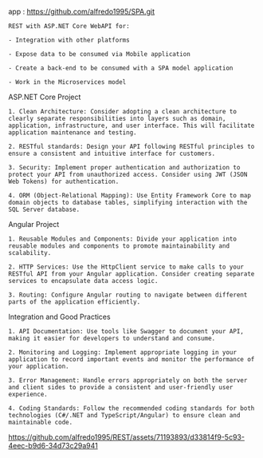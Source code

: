  app  : https://github.com/alfredo1995/SPA.git

    REST with ASP.NET Core WebAPI for:

    - Integration with other platforms

    - Expose data to be consumed via Mobile application

    - Create a back-end to be consumed with a SPA model application

    - Work in the Microservices model
 
 
ASP.NET Core Project

    1. Clean Architecture: Consider adopting a clean architecture to clearly separate responsibilities into layers such as domain, application, infrastructure, and user interface. This will facilitate application maintenance and testing.

    2. RESTful standards: Design your API following RESTful principles to ensure a consistent and intuitive interface for customers.

    3. Security: Implement proper authentication and authorization to protect your API from unauthorized access. Consider using JWT (JSON Web Tokens) for authentication.

    4. ORM (Object-Relational Mapping): Use Entity Framework Core to map domain objects to database tables, simplifying interaction with the SQL Server database.

Angular Project

    1. Reusable Modules and Components: Divide your application into reusable modules and components to promote maintainability and scalability.

    2. HTTP Services: Use the HttpClient service to make calls to your RESTful API from your Angular application. Consider creating separate services to encapsulate data access logic.

    3. Routing: Configure Angular routing to navigate between different parts of the application efficiently.

Integration and Good Practices

    1. API Documentation: Use tools like Swagger to document your API, making it easier for developers to understand and consume.

    2. Monitoring and Logging: Implement appropriate logging in your application to record important events and monitor the performance of your application.

    3. Error Management: Handle errors appropriately on both the server and client sides to provide a consistent and user-friendly user experience.

    4. Coding Standards: Follow the recommended coding standards for both technologies (C#/.NET and TypeScript/Angular) to ensure clean and maintainable code.

    

https://github.com/alfredo1995/REST/assets/71193893/d33814f9-5c93-4eec-b9d6-34d73c29a941


